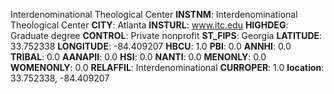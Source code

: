 
Interdenominational Theological Center
**INSTNM**: Interdenominational Theological Center 
**CITY**: Atlanta 
**INSTURL**: www.itc.edu 
**HIGHDEG**: Graduate degree 
**CONTROL**: Private nonprofit 
**ST_FIPS**: Georgia 
**LATITUDE**: 33.752338 
**LONGITUDE**: -84.409207 
**HBCU**: 1.0 
**PBI**: 0.0 
**ANNHI**: 0.0 
**TRIBAL**: 0.0 
**AANAPII**: 0.0 
**HSI**: 0.0 
**NANTI**: 0.0 
**MENONLY**: 0.0 
**WOMENONLY**: 0.0 
**RELAFFIL**: Interdenominational 
**CURROPER**: 1.0 
**location**: 33.752338, -84.409207 